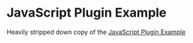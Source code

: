# JavaScript Plugin Example

Heavily stripped down copy of the [JavaScript Plugin Example](https://github.com/coronalabs/js_plugin)
